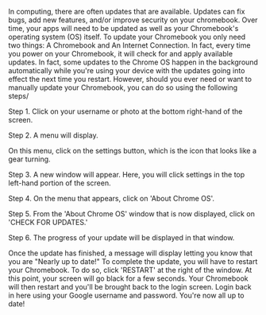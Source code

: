 In computing, there are often updates that are available. Updates can fix bugs, add new features, and/or improve security on your chromebook. Over time, your apps will need to be updated as well as your Chromebook's operating system (OS) itself. To update your Chromebook you only need two things: A Chromebook and An Internet Connection. In fact, every time you power on your Chromebook, it will check for and apply available updates. In fact, some updates to the Chrome OS happen in the background automatically while you're using your device with the updates going into effect the next time you restart. However, should you ever need or want to manually update your Chromebook, you can do so using the following steps/
  
Step 1. Click on your username or photo at the bottom right-hand of the screen.

Step 2. A menu will display. 

On this menu, click on the settings button, which is the icon that looks like a gear turning.

Step 3. A new window will appear. Here, you will click settings in the top left-hand portion of the screen.

Step 4. On the menu that appears, click on 'About Chrome OS'. 

Step 5. From the 'About Chrome OS' window that is now displayed, click on 'CHECK FOR UPDATES.' 

Step 6. The progress of your update will be displayed in that window. 

Once the update has finished, a message will display letting you know that you are "Nearly up to date!" To complete the update, you will have to restart your Chromebook. To do so, click 'RESTART' at the right of the window. At this point, your screen will go black for a few seconds. Your Chromebook will then restart and you'll be brought back to the login screen. Login back in here using your Google username and password. You're now all up to date!  